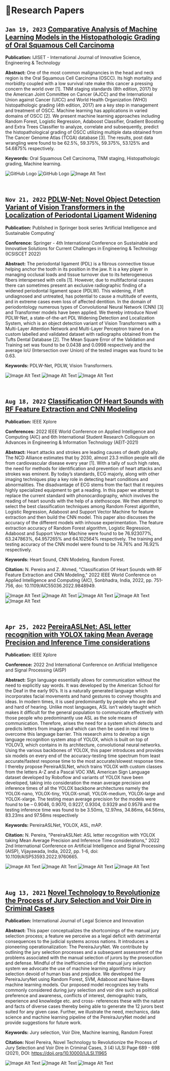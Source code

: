 # 📝Research Papers

## `Jan 19, 2023` [Comparative Analysis of Machine Learning Models in the Histopathologic Grading of Oral Squamous Cell Carcinoma](https://ijiset.com/vol10/v10s1/IJISET_V10_I1_14.pdf)

**Publication:** IJISET - International Journal of Innovative Science, Engineering & Technology

**Abstract:** One of the most common malignancies in the head and neck region is the Oral Squamous Cell Carcinoma (OSCC). Its high mortality and morbidity coupled with a low survival rate make this cancer a pressing concern the world over [1]. TNM staging standards (8th edition, 2017) by the American Joint Committee on Cancer (AJCC) and the International Union against Cancer (UICC) and World Health Organization (WHO) histopathologic grading (4th edition, 2017) are a key step in management and treatment of OSCC. Machine learning has applications in varied domains of OSCC [2]. We present machine learning approaches including Random Forest, Logistic Regression, Adaboost Classifier, Gradient Boosting and Extra Trees Classifier to analyze, correlate and subsequently, predict the histopathological grading of OSCC utilizing multiple data obtained from The Cancer Genome Atlas (TCGA) database [3]. The results, post data wrangling were found to be 62.5%, 59.375%, 59.375%, 53.125% and 54.6875% respectively.

**Keywords:** Oral Squamous Cell Carcinoma, TNM staging, Histopathologic grading, Machine learning.

![GitHub Logo](https://drive.google.com/uc?export=view&id=1glh9k8Mbz2tAXGQ5NekMWaT5SbIqBz5a)
![GitHub Logo](https://drive.google.com/uc?export=view&id=1b5SNgDFmldQ0wB1SYW1mNkuc17aWkx4B) ![Image Alt Text](https://drive.google.com/uc?export=view&id=1KSE4MeGFT7aR7Lt1MOVzKt040yXTnPQW)

&nbsp;

## `Nov 21, 2022` [PDLW-Net: Novel Object Detection Variant of Vision Transformers in the Localization of Periodontal Ligament Widening](https://link.springer.com/chapter/10.1007/978-981-99-1431-9_41)

**Publication:** Published in Springer book series ’Artificial Intelligence and Sustainable Computing'

**Conference:** Springer - 4th International Conference on Sustainable and Innovative Solutions for Current Challenges in Engineering & Technology (ICSISCET 2022)

**Abstract:** The periodontal ligament (PDL) is a fibrous connective tissue helping anchor the tooth in its position in the jaw. It is a key player in managing occlusal loads and tissue turnover due to its heterogeneous fibers interspersed with cells [1]. However, due to multifactorial causes there can sometimes present an exclusive radiographic finding of a widened periodontal ligament space (PDLW). This widening, if left undiagnosed and untreated, has potential to cause a multitude of events, and in extreme cases even loss of affected dentition. In the domain of periodontology numerous types of Convolutional Neural Network (CNN) [3] and Transformer models have been applied. We thereby introduce Novel PDLW-Net, a state-of-the-art PDL Widening Detection and Localization System, which is an object detection variant of Vision Transformers with a Multi-Layer Attention Network and Multi-Layer Perceptron trained on a custom labelled and validated dataset with radiographs obtained from the Tufts Dental Database [2]. The Mean Square Error of the Validation and Training set was found to be 0.0438 and 0.0998 respectively and the average IoU (Intersection over Union) of the tested images was found to be 0.63.

**Keywords:** PDLW-Net, PDLW, Vision Transformers.

![Image Alt Text](https://drive.google.com/uc?id=15-vGrJ8T6_aMY83PN2XkcGU5aeyPbjib)
![Image Alt Text](https://drive.google.com/uc?id=17vXAfL8YKcscxGoRe_gCHCoURITv3Ef4) ![Image Alt Text](https://drive.google.com/uc?id=1Tn8QdNoMZmTi5m_qLlIxszFRFN_3yWny)

&nbsp;

## `Aug 18, 2022` [Classification Of Heart Sounds with RF Feature Extraction and CNN Modeling](https://ieeexplore.ieee.org/document/9848949)

**Publication:** IEEE Xplore

**Conferences:** 2022 IEEE World Conference on Applied Intelligence and Computing (AIC) and 6th International Student Research Colloquium on Advances in Engineering & Information Technology (AEIT-2021)

**Abstract:** Heart attacks and strokes are leading causes of death globally. The NCD Alliance estimates that by 2030, almost 23.3 million people will die from cardiovascular disease every year [1]. With a tally of such high rates, the need for methods for identification and prevention of heart attacks and strokes was eminent. By today’s standards, ECG majorly, along with other imaging techniques play a key role in detecting heart conditions and abnormalities. The disadvantage of ECG stems from the fact that it requires highly specialized equipment to get a reading. In this paper we attempt to replace the current standard with phonocardiography, which involves the reading of heart sounds with the help of a stethoscope. We then attempt to select the best classification techniques among Random Forest algorithm, Logistic Regression, Adaboost and Support Vector Machine for feature extraction and then build the CNN model. This paper also discusses the accuracy of the different models with inhouse experimentation. The feature extraction accuracy of Random Forest algorithm, Logistic Regression, Adaboost and Support Vector Machine were found to be 76.923077%, 63.247863%, 64.957265% and 64.102564% respectively. The training and testing accuracy of the CNN model were found to be 74.76% and 76.92% respectively.

**Keywords:** Heart Sound, CNN Modeling, Random Forest.

**Citation:** N. Pereira and Z. Ahmed, "Classification Of Heart Sounds with RF Feature Extraction and CNN Modeling," 2022 IEEE World Conference on Applied Intelligence and Computing (AIC), Sonbhadra, India, 2022, pp. 751-756, doi: 10.1109/AIC55036.2022.9848949.

![Image Alt Text](https://drive.google.com/uc?id=1bQ6zt_4ZTnmqvrn_sYi2gX9kTpPBVvbk)
![Image Alt Text](https://drive.google.com/uc?id=1ae4lW_WcxfDFQuzIpndY7O4E8gCl7K-I) ![Image Alt Text](https://drive.google.com/uc?id=1xwT4TRx1NQj9-aP-mYiupZ7FqQzW6eds)
![Image Alt Text](https://drive.google.com/uc?id=1tvp9aNNvAEEbPfDq_sqAhcr3CvYx9GRT) ![Image Alt Text](https://drive.google.com/uc?id=1n_suVD_N6uPSRtzMpEWAskpuIRmaMMEP)

&nbsp;

## `Apr 25, 2022` [PereiraASLNet: ASL letter recognition with YOLOX taking Mean Average Precision and Inference Time considerations](https://ieeexplore.ieee.org/document/9760665)

**Publication:** IEEE Xplore

**Conference:** 2022 2nd International Conference on Artificial Intelligence and Signal Processing (AISP)

**Abstract:** Sign language essentially allows for communication without the need to explicitly say words. It was developed by the American School for the Deaf in the early 90’s. It is a naturally generated language which incorporates facial movements and hand gestures to convey thoughts and ideas. In modern times, it is used predominantly by people who are deaf and hard of hearing. Unlike most languages, ASL isn’t widely taught which makes it difficult for the general population to communicate effectively with those people who predominantly use ASL as the sole means of communication. Therefore, arises the need for a system which detects and predicts letters from images and which can then be used in real time to overcome this language barrier. This research aims to develop a sign language recognition system atop of YOLOX, which is built on top of YOLOV3, which contains in its architecture, convolutional neural networks. Using the various backbones of YOLOX, this paper introduces and provides six models on every end of the accuracy-testing time spectrum from least accurate/fastest response time to the most accurate/slowest response time. I thereby propose PereiraASLNet, which trains YOLOX with custom classes from the letters A-Z and a Pascal VOC XML American Sign Language dataset developed by Roboflow and variants of YOLOX have been developed, taking into consideration the mean average precision and inference times of all the YOLOX backbone architectures namely the YOLOX-nano, YOLOX-tiny, YOLOX-small, YOLOX-medium, YOLOX-large and YOLOX-xlarge. The testing mean average precision for the models were found to be – 0.9046, 0.9070, 0.9227, 0.9304, 0.9329 and 0.9578 and the testing inference time was found to be 3.50ms, 12.97ms, 34.86ms, 64.56ms, 83.23ms and 97.56ms respectively

**Keywords:** PereiraASLNet, YOLOX, ASL, mAP.

**Citation:** N. Pereira, "PereiraASLNet: ASL letter recognition with YOLOX taking Mean Average Precision and Inference Time considerations," 2022 2nd International Conference on Artificial Intelligence and Signal Processing (AISP), Vijayawada, India, 2022, pp. 1-6, doi: 10.1109/AISP53593.2022.9760665.

![Image Alt Text](https://drive.google.com/uc?id=17h3xZMhiVuu6epbv914sZeRYC7aSATvX) ![Image Alt Text](https://drive.google.com/uc?id=1C5rcLm6eplMzYtqSgl4gDfNgliG4_JK8)
![Image Alt Text](https://drive.google.com/uc?id=100Zhy7UAjIWc3FhPAsIUQHTatswQkJr5) ![Image Alt Text](https://drive.google.com/uc?id=1OiThAf41XoFBtdOhGcOsvMzRNkyGsq18)

&nbsp;

## `Aug 13, 2021` [Novel Technology to Revolutionize the Process of Jury Selection and Voir Dire in Criminal Cases](https://www.ijlsi.com/paper/novel-technology-to-revolutionize-the-process-of-jury-selection-and-voir-dire-in-criminal-cases/)

**Publication:** International Journal of Legal Science and Innovation

**Abstract:** This paper conceptualizes the shortcomings of the manual jury selection process; a feature we perceive as a legal deficit with detrimental consequences to the judicial systems across nations. It introduces a pioneering operationalization: The PereiraJuryNet. We contribute by outlining the jury selection processes and a subsequent assessment of the problems associated with the manual selection of jurors by the prosecution and defense. Mindful of the inefficiencies of the manual jury selection system we advocate the use of machine learning algorithms in jury selection devoid of human bias and prejudice. We developed the PereiraJuryNet using Random Forest, SVM, Adaboost and Naive-Bayes machine learning models. Our proposed model recognizes key traits commonly considered during jury selection and voir dire such as political preference and awareness, conflicts of interest, demographic traits, experience and knowledge etc. and cross- references these with the nature and facts of diverse cases thereby being able to generate the 12 jurors best suited for any given case. Further, we illustrate the need, mechanics, data science and machine learning pipeline of the PereiraJuryNet model and provide suggestions for future work.

**Keywords:** Jury selection, Voir Dire, Machine learning, Random Forest

**Citation:** Noel Pereira, Novel Technology to Revolutionize the Process of Jury Selection and Voir Dire in Criminal Cases, 3 (4) IJLSI Page 689 - 698 (2021), DOI: https://doij.org/10.10000/IJLSI.11965

![Image Alt Text](https://drive.google.com/uc?id=1Ttv2gtY5ZFYzFLBMQPjvSOMKWxeTlBAV)
![Image Alt Text](https://drive.google.com/uc?id=1XIEjOvvrrlGWfF4DDBX5rfXFPKvispVX)
![Image Alt Text](https://drive.google.com/uc?id=1BtoJ6l1O1kb09tMl4pLwvQ5BOHOuPp0p)

&nbsp;

&nbsp;
